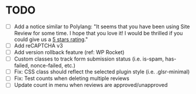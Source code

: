 # TODO
- [ ] Add a notice similar to Polylang: "It seems that you have been using Site Review for some time. I hope that you love it! I would be thrilled if you could give us a [5 stars rating](...)."
- [ ] Add reCAPTCHA v3
- [ ] Add version rollback feature (ref: WP Rocket)
- [ ] Custom classes to track form submission status (i.e. is-spam, has-failed, nonce-failed, etc.)
- [ ] Fix: CSS class should reflect the selected plugin style (i.e. .glsr-minimal)
- [ ] Fix: Test counts when deleting multiple reviews
- [ ] Update count in menu when reviews are approved/unapproved
